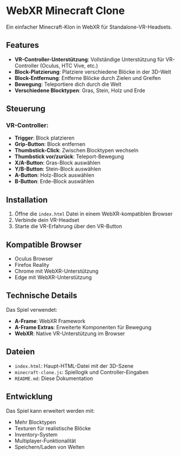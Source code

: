 # WebXR Minecraft Clone

Ein einfacher Minecraft-Klon in WebXR für Standalone-VR-Headsets.

## Features

- **VR-Controller-Unterstützung**: Vollständige Unterstützung für VR-Controller (Oculus, HTC Vive, etc.)
- **Block-Platzierung**: Platziere verschiedene Blöcke in der 3D-Welt
- **Block-Entfernung**: Entferne Blöcke durch Zielen und Greifen
- **Bewegung**: Teleportiere dich durch die Welt
- **Verschiedene Blocktypen**: Gras, Stein, Holz und Erde

## Steuerung

### VR-Controller:
- **Trigger**: Block platzieren
- **Grip-Button**: Block entfernen
- **Thumbstick-Click**: Zwischen Blocktypen wechseln
- **Thumbstick vor/zurück**: Teleport-Bewegung
- **X/A-Button**: Gras-Block auswählen
- **Y/B-Button**: Stein-Block auswählen
- **A-Button**: Holz-Block auswählen
- **B-Button**: Erde-Block auswählen

## Installation

1. Öffne die `index.html` Datei in einem WebXR-kompatiblen Browser
2. Verbinde dein VR-Headset
3. Starte die VR-Erfahrung über den VR-Button

## Kompatible Browser

- Oculus Browser
- Firefox Reality
- Chrome mit WebXR-Unterstützung
- Edge mit WebXR-Unterstützung

## Technische Details

Das Spiel verwendet:
- **A-Frame**: WebXR Framework
- **A-Frame Extras**: Erweiterte Komponenten für Bewegung
- **WebXR**: Native VR-Unterstützung im Browser

## Dateien

- `index.html`: Haupt-HTML-Datei mit der 3D-Szene
- `minecraft-clone.js`: Spiellogik und Controller-Eingaben
- `README.md`: Diese Dokumentation

## Entwicklung

Das Spiel kann erweitert werden mit:
- Mehr Blocktypen
- Texturen für realistische Blöcke
- Inventory-System
- Multiplayer-Funktionalität
- Speichern/Laden von Welten